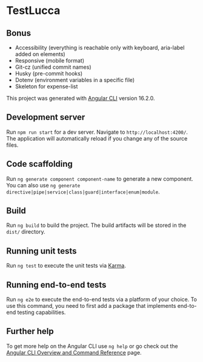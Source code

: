 # TestLucca

## Bonus

- Accessibility (everything is reachable only with keyboard, aria-label added on elements)
- Responsive (mobile format)
- Git-cz (unified commit names)
- Husky (pre-commit hooks)
- Dotenv (environment variables in a specific file)
- Skeleton for expense-list

This project was generated with [Angular CLI](https://github.com/angular/angular-cli) version 16.2.0.

## Development server

Run `npm run start` for a dev server. Navigate to `http://localhost:4200/`. The application will automatically reload if you change any of the source files.

## Code scaffolding

Run `ng generate component component-name` to generate a new component. You can also use `ng generate directive|pipe|service|class|guard|interface|enum|module`.

## Build

Run `ng build` to build the project. The build artifacts will be stored in the `dist/` directory.

## Running unit tests

Run `ng test` to execute the unit tests via [Karma](https://karma-runner.github.io).

## Running end-to-end tests

Run `ng e2e` to execute the end-to-end tests via a platform of your choice. To use this command, you need to first add a package that implements end-to-end testing capabilities.

## Further help

To get more help on the Angular CLI use `ng help` or go check out the [Angular CLI Overview and Command Reference](https://angular.io/cli) page.
